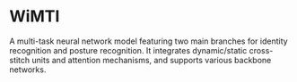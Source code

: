 # WiMTI
A multi-task neural network model featuring two main branches for identity recognition and posture recognition. It integrates dynamic/static cross-stitch units and attention mechanisms, and supports various backbone networks.
